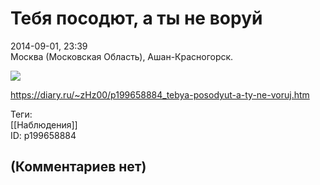 Тебя посодют, а ты не воруй
===========================

  
2014-09-01, 23:39  
 Москва (Московская Область), Ашан-Красногорск.   
   
  ![](http://s020.radikal.ru/i706/1409/8b/be53c95e692f.jpg)    
  
<https://diary.ru/~zHz00/p199658884_tebya-posodyut-a-ty-ne-voruj.htm>  
  
Теги:  
[[Наблюдения]]  
ID: p199658884  


(Комментариев нет)
------------------